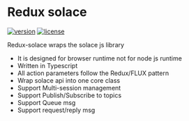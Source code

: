 # Redux solace
[![version][version-badge]][CHANGELOG] [![license][license-badge]][LICENSE]

Redux-solace wraps the solace js library 

* It is designed for browser runtime not for node js runtime
* Written in Typescript
* All action parameters follow the Redux/FLUX pattern
* Wrap solace api into one core class
* Support Multi-session management
* Support Publish/Subscribe to topics
* Support Queue msg
* Support request/reply msg


[LICENSE]: ./LICENSE.md
[CHANGELOG]: ./CHANGELOG.md

[version-badge]: https://img.shields.io/badge/version-0.20.10-blue.svg
[license-badge]: https://img.shields.io/badge/license-MIT-blue.svg